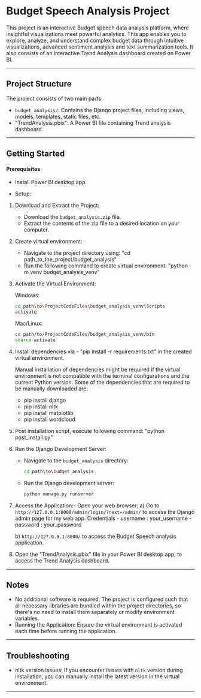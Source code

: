 # Budget Speech Analysis Project

This project is an interactive Budget speech data analysis platform, where insightful visualizations meet powerful analytics. This app enables you to explore, analyze, and understand complex budget data through intuitive visualizations, advanced sentiment analysis and text summarization tools. It also consists of an interactive Trend Analysis dashboard created on Power BI.

---

## Project Structure

The project consists of two main parts:
- `budget_analysis/`: Contains the Django project files, including views, models, templates, static files, etc.
- "TrendAnalysis.pbix": A Power BI file containing Trend analysis dashboard.

---
## Getting Started

#### Prerequisites

- Install Power BI desktop app.

- Setup:

1. Download and Extract the Project:
    - Download the `budget_analysis.zip` file.
    - Extract the contents of the zip file to a desired location on your computer.

2. Create virtual environment:
    - Navigate to the project directory using: "cd path_to_the_project/budget_analysis"
    - Run the following command to create virtual environment: "python -m venv budget_analysis_venv"

3. Activate the Virtual Environment:

    Windows:
    ```bash
    cd path\to\ProjectCodeFiles\budget_analysis_venv\Scripts
    activate
    ```

    Mac/Linux:
    ```bash
    cd path/to/ProjectCodeFiles/budget_analysis_venv/bin
    source activate
    ```

4. Install dependencies via - "pip install -r requirements.txt" in the created virtual environment.

    Manual installation of dependencies might be required if the virtual environment is not compatible with the terminal configurations and the current Python version. Some of the dependencies that are required to be manually downloaded are:

    - pip install django
    - pip install nltk
    - pip install matplotlib
    - pip install wordcloud

5. Post installation script, execute following command: "python post_install.py"

6. Run the Django Development Server:
    - Navigate to the `budget_analysis` directory:
      ```bash
      cd path\to\budget_analysis
      ```
    - Run the Django development server:
      ```bash
      python manage.py runserver
      ```
7. Access the Application:- Open your web browser: 
    a) Go to `http://127.0.0.1:8000/admin/login/?next=/admin/` to access the Django admin page for my web app.
       Credentials - username : your_username
                   - password : your_password

    b) `http://127.0.0.1:8000/` to access the Budget Speech analysis application.

9. Open the "TrendAnalysis.pbix" file in your Power BI desktop app, to access the Trend Analysis dashboard.
---
## Notes

- No additional software is required: The project is configured such that all necessary libraries are bundled within the project directories, so there's no need to install them separately or modify environment variables.
- Running the Application: Ensure the virtual environment is activated each time before running the application.

---  
## Troubleshooting

- nltk version Issues: If you encounter issues with `nltk` version during installation, you can manually install the latest version in the virtual environment.  

---
